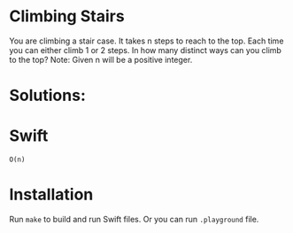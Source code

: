 #  Climbing Stairs
You are climbing a stair case. It takes n steps to reach to the top.
Each time you can either climb 1 or 2 steps. In how many distinct ways can you climb to the top?
Note: Given n will be a positive integer.
    
# Solutions:

# Swift
`O(n)`

# Installation
Run `make` to build and run Swift files. Or you can run `.playground` file.